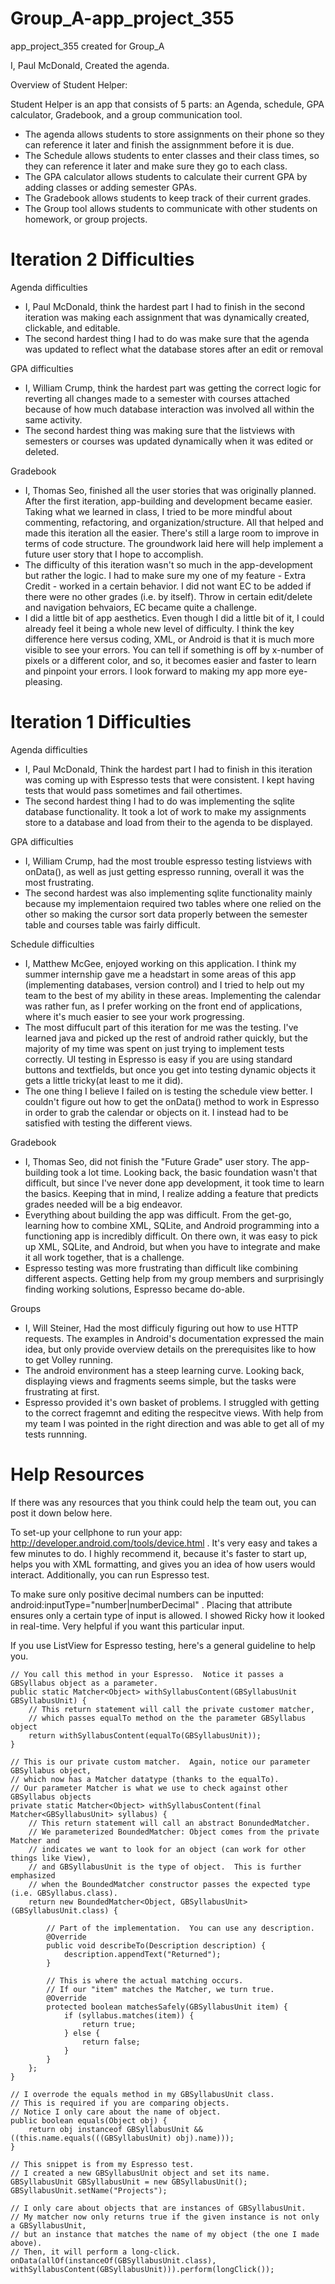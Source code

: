 # Group_A-app_project_355
app_project_355 created for Group_A

I, Paul McDonald, Created the agenda.

Overview of Student Helper:

Student Helper is an app that consists of 5 parts: an Agenda, schedule, GPA calculator, Gradebook, and a group communication tool.
- The agenda allows students to store assignments on their phone so they can reference it later and finish the assignmment before it is due.
- The Schedule allows students to enter classes and their class times, so they can reference it later and make sure they go to each class.
- The GPA calculator allows students to calculate their current GPA by adding classes or adding semester GPAs.
- The Gradebook allows students to keep track of their current grades.
- The Group tool allows students to communicate with other students on homework, or group projects.

# Iteration 2 Difficulties

Agenda difficulties
 - I, Paul McDonald, think the hardest part I had to finish in the second iteration was making each assignment that was dynamically created, clickable, and editable.
 - The second hardest thing I had to do was make sure that the agenda was updated to reflect what the database stores after an edit or removal

GPA difficulties
- I, William Crump, think the hardest part was getting the correct logic for reverting all changes made to a semester with courses attached because of how much database interaction was involved all within the same activity. 
- The second hardest thing was making sure that the listviews with semesters or courses was updated dynamically when it was edited or deleted. 

Gradebook
 - I, Thomas Seo, finished all the user stories that was originally planned.  After the first iteration, app-building and development became easier.  Taking what we learned in class, I tried to be more mindful about commenting, refactoring, and organization/structure.  All that helped and made this iteration all the easier.  There's still a large room to improve in terms of code structure.  The groundwork laid here will help implement a future user story that I hope to accomplish.
 - The difficulty of this iteration wasn't so much in the app-development but rather the logic.  I had to make sure my one of my feature - Extra Credit - worked in a certain behavior.  I did not want EC to be added if there were no other grades (i.e. by itself).  Throw in certain edit/delete and navigation behvaiors, EC became quite a challenge.
 - I did a little bit of app aesthetics.  Even though I did a little bit of it, I could already feel it being a whole new level of difficulty.  I think the key difference here versus coding, XML, or Android is that it is much more visible to see your errors.  You can tell if something is off by x-number of pixels or a different color, and so, it becomes easier and faster to learn and pinpoint your errors.  I look forward to making my app more eye-pleasing.

# Iteration 1 Difficulties

Agenda difficulties
 - I, Paul McDonald, Think the hardest part I had to finish in this iteration was coming up with Espresso tests that were consistent.  I kept having tests that would pass sometimes and fail othertimes.
 - The second hardest thing I had to do was implementing the sqlite database functionality. It took a lot of work to make my assignments store to a database and load from their to the agenda to be displayed.

GPA difficulties
 - I, William Crump, had the most trouble espresso testing listviews with onData(), as well as just getting espresso running, overall it was the most frustrating. 
 - The second hardest was also implementing sqlite functionality mainly because my implementaion required two tables where one relied on the other so making the cursor sort data properly between the semester table and courses table was fairly difficult. 
 
Schedule difficulties
 - I, Matthew McGee, enjoyed working on this application. I think my summer internship gave me a headstart in some areas of this app (implementing databases, version control) and I tried to help out my team to the best of my ability in these areas. Implementing the calendar was rather fun, as I prefer working on the front end of applications, where it's much easier to see your work progressing. 
 - The most diffucult part of this iteration for me was the testing. I've learned java and picked up the rest of android rather quickly, but the majority of my time was spent on just trying to implement tests correctly. UI testing in Espresso is easy if you are using standard buttons and textfields, but once you get into testing dynamic objects it gets a little tricky(at least to me it did). 
 - The one thing I believe I failed on is testing the schedule view better. I couldn't figure out how to get the onData() method to work in Espresso in order to grab the calendar or objects on it. I instead had to be satisfied with testing the different views.

Gradebook
 - I, Thomas Seo, did not finish the "Future Grade" user story.  The app-building took a lot time.  Looking back, the basic foundation wasn't that difficult, but since I've never done app development, it took time to learn the basics.  Keeping that in mind, I realize adding a feature that predicts grades needed will be a big endeavor.
 - Everything about building the app was difficult.  From the get-go, learning how to combine XML, SQLite, and Android programming into a functioning app is incredibly difficult.  On there own, it was easy to pick up XML, SQLite, and Android, but when you have to integrate and make it all work together, that is a challenge.
 - Espresso testing was more frustrating than difficult like combining different aspects.  Getting help from my group members and surprisingly finding working solutions, Espresso became do-able.

Groups
- I, Will Steiner, Had the most difficuly figuring out how to use HTTP requests. The examples in Android's documentation expressed the main idea, but only provide overview details on the prerequisites like to how to get Volley running.
- The android environment has a steep learning curve. Looking back, displaying views and fragments seems simple, but the tasks were frustrating at first. 
- Espresso provided it's own basket of problems. I struggled with getting to the correct fragemnt and editing the respecitve views. With help from my team I was pointed in the right direction and was able to get all of my tests runnning.

# Help Resources
If there was any resources that you think could help the team out, you can post it down below here.

To set-up your cellphone to run your app: http://developer.android.com/tools/device.html  .  It's very easy and takes a few minutes to do.  I highly recommend it, because it's faster to start up,
helps you with XML formatting, and gives you an idea of how users would interact.  Additionally, you can run Espresso test.

To make sure only positive decimal numbers can be inputted: android:inputType="number|numberDecimal"  .  Placing that attribute ensures only a certain type of input is allowed.  I showed Ricky how it looked in real-time.
Very helpful if you want this particular input.


If you use ListView for Espresso testing, here's a general guideline to help you.
```
// You call this method in your Espresso.  Notice it passes a GBSyllabus object as a parameter.
public static Matcher<Object> withSyllabusContent(GBSyllabusUnit GBSyllabusUnit) {
    // This return statement will call the private customer matcher, 
    // which passes equalTo method on the the parameter GBSyllabus object
    return withSyllabusContent(equalTo(GBSyllabusUnit)); 
}

// This is our private custom matcher.  Again, notice our parameter GBSyllabus object,
// which now has a Matcher datatype (thanks to the equalTo).  
// Our parameter Matcher is what we use to check against other GBSyllabus objects
private static Matcher<Object> withSyllabusContent(final Matcher<GBSyllabusUnit> syllabus) {
    // This return statement will call an abstract BonundedMatcher.  
    // We parameterized BoundedMatcher: Object comes from the private Matcher and 
    // indicates we want to look for an object (can work for other things like View),
    // and GBSyllabusUnit is the type of object.  This is further emphasized 
    // when the BoundedMatcher constructor passes the expected type (i.e. GBSyllabus.class).
    return new BoundedMatcher<Object, GBSyllabusUnit>(GBSyllabusUnit.class) {

        // Part of the implementation.  You can use any description.
        @Override
        public void describeTo(Description description) {
            description.appendText("Returned");
        }

        // This is where the actual matching occurs.
        // If our "item" matches the Matcher, we turn true.
        @Override
        protected boolean matchesSafely(GBSyllabusUnit item) {
            if (syllabus.matches(item)) {
                return true;
            } else {
                return false;
            }
        }
    };
}
```
```
// I overrode the equals method in my GBSyllabusUnit class.
// This is required if you are comparing objects.
// Notice I only care about the name of object.
public boolean equals(Object obj) {
    return obj instanceof GBSyllabusUnit && ((this.name.equals(((GBSyllabusUnit) obj).name)));
}
```
```
// This snippet is from my Espresso test.
// I created a new GBSyllabusUnit object and set its name.
GBSyllabusUnit GBSyllabusUnit = new GBSyllabusUnit();
GBSyllabusUnit.setName("Projects");

// I only care about objects that are instances of GBSyllabusUnit.
// My matcher now only returns true if the given instance is not only a GBSyllabusUnit,
// but an instance that matches the name of my object (the one I made above).
// Then, it will perform a long-click.
onData(allOf(instanceOf(GBSyllabusUnit.class), withSyllabusContent(GBSyllabusUnit))).perform(longClick());
```
